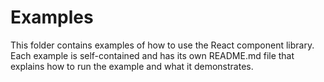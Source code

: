 # Examples

This folder contains examples of how to use the React component library. Each example is self-contained and has its own README.md file that explains how to run the example and what it demonstrates.

